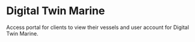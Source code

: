 # Digital Twin Marine
Access portal for clients to view their vessels and user account for Digital Twin Marine.
